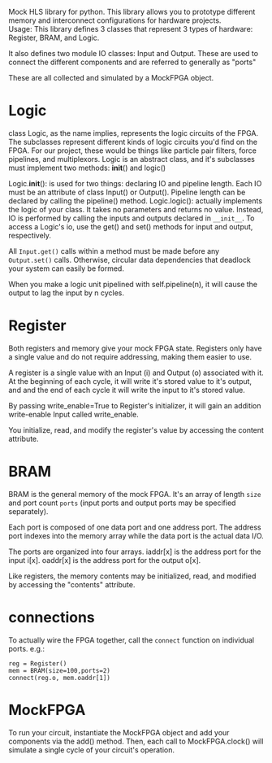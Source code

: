 Mock HLS library for python. This library allows you to prototype different memory and interconnect configurations for hardware projects.        
                                                                                                                                                                                                                       Usage:                                                                                                                  This library defines 3 classes that represent 3 types of hardware: Register, BRAM, and Logic.                

It also defines two module IO classes: Input and Output. These are used to connect the different components and are referred to generally as "ports"

These are all collected and simulated by a MockFPGA object.

# Logic

class Logic, as the name implies, represents the logic circuits of the FPGA. The subclasses represent different kinds of logic circuits you'd find on the FPGA. For our project, these would be things like particle pair filters, force pipelines, and multiplexors. Logic is an abstract class, and it's subclasses must implement two methods: __init__() and logic()

Logic.__init__(): is used for two things: declaring IO and pipeline length. Each IO must be an attribute of class Input() or Output(). Pipeline length can be declared by calling the pipeline() method.
Logic.logic(): actually implements the logic of your class. It takes no parameters and returns no value. Instead, IO is performed by calling the inputs and outputs declared in `__init__`. To access a Logic's io, use the get() and set() methods for input and output, respectively.

All `Input.get()` calls within a method must be made before any `Output.set()` calls. Otherwise, circular data dependencies that deadlock your system can easily be formed.

When you make a logic unit pipelined with self.pipeline(n), it will cause the output to lag the input by n cycles.


# Register
Both registers and memory give your mock FPGA state. Registers only have a single value and do not require addressing, making them easier to use.

A register is a single value with an Input (i) and Output (o) associated with it. At the beginning of each cycle, it will write it's stored value to it's output, and and the end of each cycle it will write the input to it's stored value.

By passing write_enable=True to Register's initializer, it will gain an addition write-enable Input called write_enable.

You initialize, read, and modify the register's value by accessing the content attribute.

# BRAM
BRAM is the general memory of the mock FPGA. It's an array of length `size` and port count `ports` (input ports and output ports may be specified separately).

Each port is composed of one data port and one address port. The address port indexes into the memory array while the data port is the actual data I/O.

The ports are organized into four arrays. iaddr[x] is the address port for the input i[x]. oaddr[x] is the address port for the output o[x].

Like registers, the memory contents may be initialized, read, and modified by accessing the "contents" attribute.

# connections
To actually wire the FPGA together, call the `connect` function on individual ports. e.g.:

```
reg = Register()
mem = BRAM(size=100,ports=2)
connect(reg.o, mem.oaddr[1])
```

# MockFPGA
To run your circuit, instantiate the MockFPGA object and add your components via the add() method. Then, each call to MockFPGA.clock() will simulate a single cycle of your circuit's operation.
